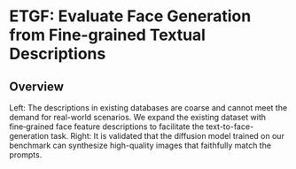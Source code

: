 # ETGF: Evaluate Face Generation from Fine-grained Textual Descriptions

## Overview



Left: The descriptions in existing databases are coarse and cannot meet the demand for real-world scenarios.  We expand the existing dataset with fine‑grained face feature descriptions to facilitate the text-to-face-generation task.
Right: It is validated that the diffusion model trained on our benchmark can synthesize high-quality images that faithfully match the prompts.

